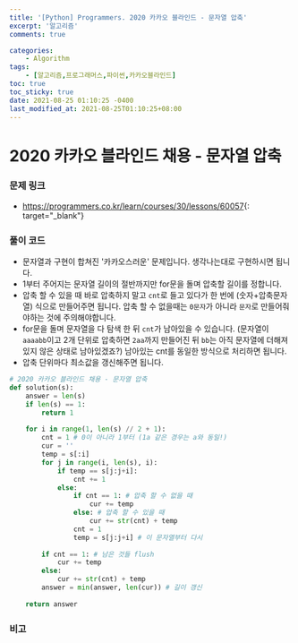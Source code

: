 ```yaml
---
title: '[Python] Programmers. 2020 카카오 블라인드 - 문자열 압축'
excerpt: '알고리즘'
comments: true

categories:
    - Algorithm
tags:
    - [알고리즘,프로그래머스,파이썬,카카오블라인드]
toc: true
toc_sticky: true
date: 2021-08-25 01:10:25 -0400
last_modified_at: 2021-08-25T01:10:25+08:00
---
```


# 2020 카카오 블라인드 채용 - 문자열 압축

### 문제 링크
- <https://programmers.co.kr/learn/courses/30/lessons/60057>{: target="\_blank"}

### 풀이 코드
- 문자열과 구현이 합쳐진 '카카오스러운' 문제입니다. 생각나는대로 구현하시면 됩니다.
- 1부터 주어지는 문자열 길이의 절반까지만 for문을 돌며 압축할 길이를 정합니다.
- 압축 할 수 있을 때 바로 압축하지 말고 `cnt`로 들고 있다가 한 번에 (숫자+압축문자열) 식으로 만들어주면 됩니다. 압축 할 수 없을때는 `0문자`가 아니라 `문자`로 만들어줘야하는 것에 주의해야합니다.
- for문을 돌며 문자열을 다 탐색 한 뒤 `cnt`가 남아있을 수 있습니다. (문자열이 `aaaabb`이고 2개 단위로 압축하면 `2aa`까지 만들어진 뒤 `bb`는 아직 문자열에 더해져있지 않은 상태로 남아있겠죠?) 남아있는 cnt를 동일한 방식으로 처리하면 됩니다.
- 압축 단위마다 최소값을 갱신해주면 됩니다.

```python
# 2020 카카오 블라인드 채용 - 문자열 압축
def solution(s):
    answer = len(s)
    if len(s) == 1:
        return 1
        
    for i in range(1, len(s) // 2 + 1):
        cnt = 1 # 0이 아니라 1부터 (1a 같은 경우는 a와 동일!)
        cur = ''
        temp = s[:i]
        for j in range(i, len(s), i):
            if temp == s[j:j+i]:
                cnt += 1
            else:
                if cnt == 1: # 압축 할 수 없을 때
                    cur += temp
                else: # 압축 할 수 있을 때
                    cur += str(cnt) + temp
                cnt = 1
                temp = s[j:j+i] # 이 문자열부터 다시
                
        if cnt == 1: # 남은 것들 flush
            cur += temp
        else:
            cur += str(cnt) + temp
        answer = min(answer, len(cur)) # 길이 갱신
                    
    return answer
```

### 비고